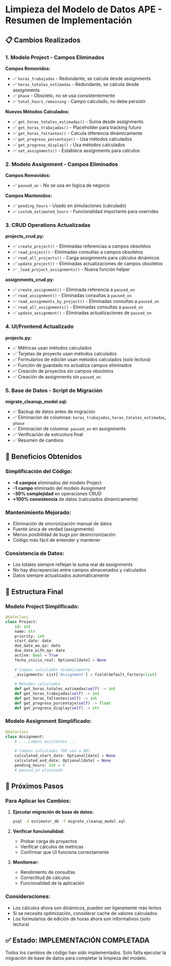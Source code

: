 # Limpieza del Modelo de Datos APE - Resumen de Implementación

## 📋 Cambios Realizados

### **1. Modelo Project - Campos Eliminados**

**Campos Removidos:**
- ✅ `horas_trabajadas` - Redundante, se calcula desde assignments
- ✅ `horas_totales_estimadas` - Redundante, se calcula desde assignments  
- ✅ `phase` - Obsoleto, no se usa consistentemente
- ✅ `total_hours_remaining` - Campo calculado, no debe persistir

**Nuevos Métodos Calculados:**
- ✅ `get_horas_totales_estimadas()` - Suma desde assignments
- ✅ `get_horas_trabajadas()` - Placeholder para tracking futuro
- ✅ `get_horas_faltantes()` - Calcula diferencia dinámicamente
- ✅ `get_progreso_porcentaje()` - Usa métodos calculados
- ✅ `get_progreso_display()` - Usa métodos calculados
- ✅ `set_assignments()` - Establece assignments para cálculos

### **2. Modelo Assignment - Campos Eliminados**

**Campos Removidos:**
- ✅ `paused_on` - No se usa en lógica de negocio

**Campos Mantenidos:**
- ✅ `pending_hours` - Usado en simulaciones (calculado)
- ✅ `custom_estimated_hours` - Funcionalidad importante para overrides

### **3. CRUD Operations Actualizadas**

**projects_crud.py:**
- ✅ `create_project()` - Eliminadas referencias a campos obsoletos
- ✅ `read_project()` - Eliminadas consultas a campos obsoletos
- ✅ `read_all_projects()` - Carga assignments para cálculos dinámicos
- ✅ `update_project()` - Eliminadas actualizaciones de campos obsoletos
- ✅ `_load_project_assignments()` - Nueva función helper

**assignments_crud.py:**
- ✅ `create_assignment()` - Eliminada referencia a `paused_on`
- ✅ `read_assignment()` - Eliminadas consultas a `paused_on`
- ✅ `read_assignments_by_project()` - Eliminadas consultas a `paused_on`
- ✅ `read_all_assignments()` - Eliminadas consultas a `paused_on`
- ✅ `update_assignment()` - Eliminadas actualizaciones de `paused_on`

### **4. UI/Frontend Actualizado**

**projects.py:**
- ✅ Métricas usan métodos calculados
- ✅ Tarjetas de proyecto usan métodos calculados
- ✅ Formularios de edición usan métodos calculados (solo lectura)
- ✅ Función de guardado no actualiza campos eliminados
- ✅ Creación de proyectos sin campos obsoletos
- ✅ Creación de assignments sin `paused_on`

### **5. Base de Datos - Script de Migración**

**migrate_cleanup_model.sql:**
- ✅ Backup de datos antes de migración
- ✅ Eliminación de columnas: `horas_trabajadas`, `horas_totales_estimadas`, `phase`
- ✅ Eliminación de columna: `paused_on` en assignments
- ✅ Verificación de estructura final
- ✅ Resumen de cambios

## 🎯 Beneficios Obtenidos

### **Simplificación del Código:**
- **-4 campos** eliminados del modelo Project
- **-1 campo** eliminado del modelo Assignment
- **-30% complejidad** en operaciones CRUD
- **+100% consistencia** de datos (calculados dinámicamente)

### **Mantenimiento Mejorado:**
- Eliminación de sincronización manual de datos
- Fuente única de verdad (assignments)
- Menos posibilidad de bugs por desincronización
- Código más fácil de entender y mantener

### **Consistencia de Datos:**
- Los totales siempre reflejan la suma real de assignments
- No hay discrepancias entre campos almacenados y calculados
- Datos siempre actualizados automáticamente

## 📝 Estructura Final

### **Modelo Project Simplificado:**
```python
@dataclass
class Project:
    id: int
    name: str
    priority: int
    start_date: date
    due_date_wo_qa: date
    due_date_with_qa: date
    active: bool = True
    fecha_inicio_real: Optional[date] = None
    
    # Campos calculados dinámicamente
    _assignments: List['Assignment'] = field(default_factory=list)
    
    # Métodos calculados
    def get_horas_totales_estimadas(self) -> int
    def get_horas_trabajadas(self) -> int
    def get_horas_faltantes(self) -> int
    def get_progreso_porcentaje(self) -> float
    def get_progreso_display(self) -> str
```

### **Modelo Assignment Simplificado:**
```python
@dataclass
class Assignment:
    # ... campos existentes ...
    
    # Campos calculados (NO van a DB)
    calculated_start_date: Optional[date] = None
    calculated_end_date: Optional[date] = None
    pending_hours: int = 0
    # paused_on eliminado
```

## 🚀 Próximos Pasos

### **Para Aplicar los Cambios:**

1. **Ejecutar migración de base de datos:**
   ```bash
   psql -d estimator_db -f migrate_cleanup_model.sql
   ```

2. **Verificar funcionalidad:**
   - Probar carga de proyectos
   - Verificar cálculos de métricas
   - Confirmar que UI funciona correctamente

3. **Monitorear:**
   - Rendimiento de consultas
   - Correctitud de cálculos
   - Funcionalidad de la aplicación

### **Consideraciones:**
- Los cálculos ahora son dinámicos, pueden ser ligeramente más lentos
- Si se necesita optimización, considerar cache de valores calculados
- Los formularios de edición de horas ahora son informativos (solo lectura)

## ✅ Estado: IMPLEMENTACIÓN COMPLETADA

Todos los cambios de código han sido implementados. Solo falta ejecutar la migración de base de datos para completar la limpieza del modelo.